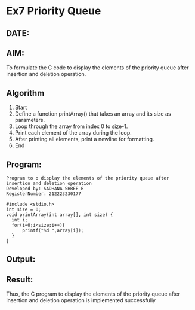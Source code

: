 # Ex7 Priority Queue
## DATE:
## AIM:
To formulate the C code to display the elements of the priority queue after insertion and deletion operation.

## Algorithm
1. Start
2. Define a function printArray() that takes an array and its size as parameters.
3. Loop through the array from index 0 to size-1.
4. Print each element of the array during the loop.
5. After printing all elements, print a newline for formatting.
6. End
 

## Program:
```
Program to o display the elements of the priority queue after insertion and deletion operation
Developed by: SADHANA SHREE B
RegisterNumber: 212223230177

#include <stdio.h>
int size = 0;
void printArray(int array[], int size) {
  int i;
  for(i=0;i<size;i++){
      printf("%d ",array[i]);
  }
}

```

## Output:



## Result:
Thus, the C program to display the elements of the priority queue after insertion and deletion operation is implemented successfully
